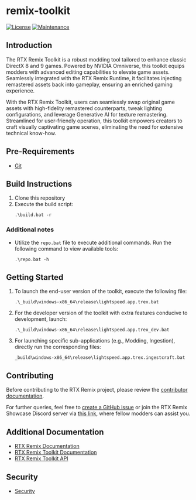 # remix-toolkit

[![License](https://img.shields.io/badge/License-Apache_2.0-blue.svg)](./LICENSE)
[![Maintenance](https://img.shields.io/badge/Maintained%3F-yes-green.svg)](https://github.com/NVIDIAGameWorks/toolkit-remix/graphs/commit-activity)

## Introduction

The RTX Remix Toolkit is a robust modding tool tailored to enhance classic DirectX 8 and 9 games.
Powered by NVIDIA Omniverse, this toolkit equips modders with advanced editing capabilities to elevate game assets.
Seamlessly integrated with the RTX Remix Runtime, it facilitates injecting remastered assets back into gameplay,
ensuring an enriched gaming experience.

With the RTX Remix Toolkit, users can seamlessly swap original game assets with high-fidelity remastered counterparts,
tweak lighting configurations, and leverage Generative AI for texture remastering. Streamlined for user-friendly
operation, this toolkit empowers creators to craft visually captivating game scenes, eliminating the need for extensive
technical know-how.

## Pre-Requirements

- [Git](https://www.git-scm.com/)

## Build Instructions

1. Clone this repository
2. Execute the build script:
   ```
   .\build.bat -r
   ```

### Additional notes

- Utilize the `repo.bat` file to execute additional commands. Run the following command to view available tools:
  ```
  .\repo.bat -h
  ```

## Getting Started

1. To launch the end-user version of the toolkit, execute the following file:
   ```
   .\_build\windows-x86_64\release\lightspeed.app.trex.bat
   ```
2. For the developer version of the toolkit with extra features conducive to development, launch:
   ```
   .\_build\windows-x86_64\release\lightspeed.app.trex_dev.bat
   ```
3. For launching specific sub-applications (e.g., Modding, Ingestion), directly run the corresponding files:
   ```
   _build\windows-x86_64\release\lightspeed.app.trex.ingestcraft.bat
   ```

## Contributing

Before contributing to the RTX Remix project, please review the [contributor documentation](./docs_dev/CONTRIBUTING.md).

For further queries, feel free to [create a GitHub issue](https://github.com/NVIDIAGameWorks/rtx-remix/issues/new/choose)
or join the RTX Remix Showcase Discord server via [this link](https://discord.gg/c7J6gUhXMk), where fellow modders can assist you.

## Additional Documentation

- [RTX Remix Documentation](https://docs.omniverse.nvidia.com/kit/docs/rtx_remix/latest/)
- [RTX Remix Toolkit Documentation](https://docs.omniverse.nvidia.com/kit/docs/rtx_remix/latest/docs/toolkitinterface/remix-toolkitinterface-launchscreen.html)
- [RTX Remix Toolkit API](https://docs.omniverse.nvidia.com/kit/docs/rtx_remix/latest/docs/contributing/api.html)


## Security
- [Security](./SECURITY.md)
